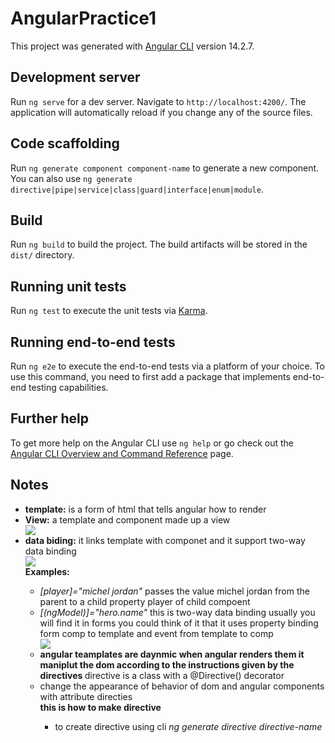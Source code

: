 # AngularPractice1

This project was generated with [Angular CLI](https://github.com/angular/angular-cli) version 14.2.7.

## Development server

Run `ng serve` for a dev server. Navigate to `http://localhost:4200/`. The application will automatically reload if you change any of the source files.

## Code scaffolding

Run `ng generate component component-name` to generate a new component. You can also use `ng generate directive|pipe|service|class|guard|interface|enum|module`.

## Build

Run `ng build` to build the project. The build artifacts will be stored in the `dist/` directory.

## Running unit tests

Run `ng test` to execute the unit tests via [Karma](https://karma-runner.github.io).

## Running end-to-end tests

Run `ng e2e` to execute the end-to-end tests via a platform of your choice. To use this command, you need to first add a package that implements end-to-end testing capabilities.

## Further help

To get more help on the Angular CLI use `ng help` or go check out the [Angular CLI Overview and Command Reference](https://angular.io/cli) page.
## Notes
<ul>
    <li> <strong> template:</strong> is a form of html that tells angular how to render </li>
    <li>
        <div>
            <strong> View:</strong>
            a template and component made up a view
        </div>
        <img src="https://angular.io/generated/images/guide/architecture/component-tree.png" />
    </li>
    <li>
        <div>
            <strong> data biding:</strong> 
            it links template with componet and it support two-way data binding
        </div>
        <img src="https://angular.io/generated/images/guide/architecture/databinding.png" />
        <div>
            <strong> Examples: </strong>
            <ul> 
                <li>
                    <i> [player]="michel jordan"</i>
                    passes the value michel jordan from the parent to a child property player of child compoent
                </li>
                <li>
                    <div>
                        <i> [(ngModel)]="hero.name"</i>
                        this is two-way data binding usually you will find it in forms
                        you could think of it that it uses property binding form comp to template
                        and event from template to comp
                    </div>
                    <img src="https://angular.io/generated/images/guide/architecture/component-databinding.png"/>
                </li>
                <li>
                    <div>
                        <b>
                            angular teamplates are daynmic when angular renders them 
                            it maniplut the dom according to the instructions given by 
                            the directives
                        </b>
                        directive is a class with a @Directive() decorator
                    </div>
                </li>
                <li>
                    <div>
                        change the appearance of behavior of dom and angular components with attribute directies
                    </div>
                    <div>
                        <b syle="display: block;"> this is how to make directive </b>
                        <ul>
                            <li> to create directive using cli <i> ng generate directive directive-name </i> </li>
                        </ul>
                    </div>
                </li>
            </ul>
        </div>
    </li>

</ul>
